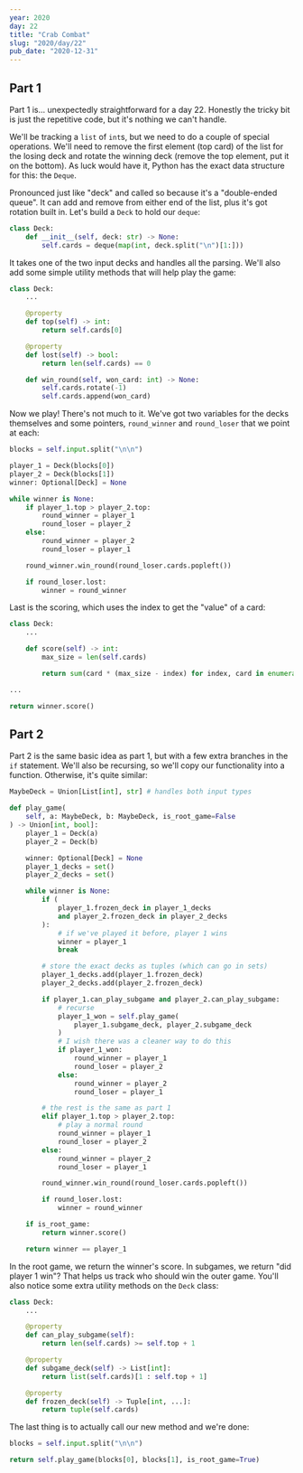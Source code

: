 ```yaml
---
year: 2020
day: 22
title: "Crab Combat"
slug: "2020/day/22"
pub_date: "2020-12-31"
---
```


## Part 1

Part 1 is... unexpectedly straightforward for a day 22. Honestly the tricky bit is just the repetitive code, but it's nothing we can't handle.

We'll be tracking a `list` of `int`s, but we need to do a couple of special operations. We'll need to remove the first element (top card) of the list for the losing deck and rotate the winning deck (remove the top element, put it on the bottom). As luck would have it, Python has the exact data structure for this: the `Deque`.

Pronounced just like "deck" and called so because it's a "double-ended queue". It can add and remove from either end of the list, plus it's got rotation built in. Let's build a `Deck` to hold our `deque`:

```py
class Deck:
    def __init__(self, deck: str) -> None:
        self.cards = deque(map(int, deck.split("\n")[1:]))
```

It takes one of the two input decks and handles all the parsing. We'll also add some simple utility methods that will help play the game:

```py
class Deck:
    ...

    @property
    def top(self) -> int:
        return self.cards[0]

    @property
    def lost(self) -> bool:
        return len(self.cards) == 0

    def win_round(self, won_card: int) -> None:
        self.cards.rotate(-1)
        self.cards.append(won_card)
```

Now we play! There's not much to it. We've got two variables for the decks themselves and some pointers, `round_winner` and `round_loser` that we point at each:

```py
blocks = self.input.split("\n\n")

player_1 = Deck(blocks[0])
player_2 = Deck(blocks[1])
winner: Optional[Deck] = None

while winner is None:
    if player_1.top > player_2.top:
        round_winner = player_1
        round_loser = player_2
    else:
        round_winner = player_2
        round_loser = player_1

    round_winner.win_round(round_loser.cards.popleft())

    if round_loser.lost:
        winner = round_winner
```

Last is the scoring, which uses the index to get the "value" of a card:

```py
class Deck:
    ...

    def score(self) -> int:
        max_size = len(self.cards)

        return sum(card * (max_size - index) for index, card in enumerate(self.cards))

...

return winner.score()
```

## Part 2

Part 2 is the same basic idea as part 1, but with a few extra branches in the `if` statement. We'll also be recursing, so we'll copy our functionality into a function. Otherwise, it's quite similar:

```py
MaybeDeck = Union[List[int], str] # handles both input types

def play_game(
    self, a: MaybeDeck, b: MaybeDeck, is_root_game=False
) -> Union[int, bool]:
    player_1 = Deck(a)
    player_2 = Deck(b)

    winner: Optional[Deck] = None
    player_1_decks = set()
    player_2_decks = set()

    while winner is None:
        if (
            player_1.frozen_deck in player_1_decks
            and player_2.frozen_deck in player_2_decks
        ):
            # if we've played it before, player 1 wins
            winner = player_1
            break

        # store the exact decks as tuples (which can go in sets)
        player_1_decks.add(player_1.frozen_deck)
        player_2_decks.add(player_2.frozen_deck)

        if player_1.can_play_subgame and player_2.can_play_subgame:
            # recurse
            player_1_won = self.play_game(
                player_1.subgame_deck, player_2.subgame_deck
            )
            # I wish there was a cleaner way to do this
            if player_1_won:
                round_winner = player_1
                round_loser = player_2
            else:
                round_winner = player_2
                round_loser = player_1

        # the rest is the same as part 1
        elif player_1.top > player_2.top:
            # play a normal round
            round_winner = player_1
            round_loser = player_2
        else:
            round_winner = player_2
            round_loser = player_1

        round_winner.win_round(round_loser.cards.popleft())

        if round_loser.lost:
            winner = round_winner

    if is_root_game:
        return winner.score()

    return winner == player_1
```

In the root game, we return the winner's score. In subgames, we return "did player 1 win"? That helps us track who should win the outer game. You'll also notice some extra utility methods on the `Deck` class:

```py
class Deck:
    ...

    @property
    def can_play_subgame(self):
        return len(self.cards) >= self.top + 1

    @property
    def subgame_deck(self) -> List[int]:
        return list(self.cards)[1 : self.top + 1]

    @property
    def frozen_deck(self) -> Tuple[int, ...]:
        return tuple(self.cards)
```

The last thing is to actually call our new method and we're done:

```py
blocks = self.input.split("\n\n")

return self.play_game(blocks[0], blocks[1], is_root_game=True)
```
